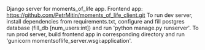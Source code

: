 Django server for moments_of_life app. Frontend app: https://github.com/PetrMitin/moments_of_life_client.git
To run dev server, install dependencies from requirements.txt, configure and fill postgres database (fill_db [num_users:int]) and run 'python manage.py runserver'.
To run prod server, build frontend app in corresponding directory and run 'gunicorn momentsoflife_server.wsgi:application'.